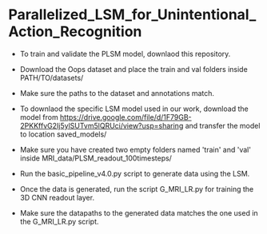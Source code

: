 # Parallelized_LSM_for_Unintentional_Action_Recognition

- To train and validate the PLSM model, downlaod this repository.
- Download the Oops dataset and place the train and val folders inside PATH/TO/datasets/
- Make sure the paths to the dataset and annotations match.
- To downlaod the specific LSM model used in our work, download the model from https://drive.google.com/file/d/1F79GB-2PKKffvG2Ij5ylSUTvm5lQRUci/view?usp=sharing and transfer the model to location saved_models/
- Make sure you have created two empty folders named 'train' and 'val' inside MRI_data/PLSM_readout_100timesteps/
- Run the basic_pipeline_v4.0.py script to generate data using the LSM.

- Once the data is generated, run the script G_MRI_LR.py for training the 3D CNN readout layer.
- Make sure the datapaths to the generated data matches the one used in the G_MRI_LR.py script. 
